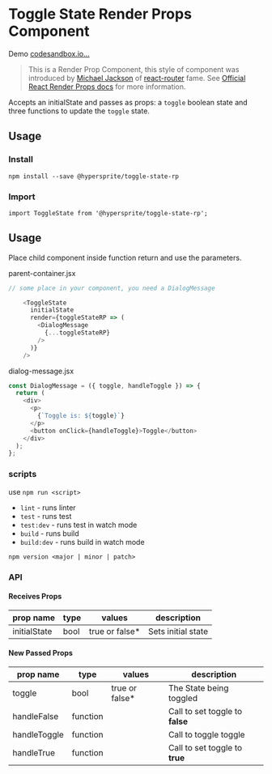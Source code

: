 # Toggle State Render Props Component

Demo [codesandbox.io...](https://codesandbox.io/s/xp91vq473w)

> This is a Render Prop Component, this style of component was introduced by [Michael Jackson](https://twitter.com/mjackson) of [react-router](https://github.com/ReactTraining/react-router) fame.
See [Official React Render Props docs](https://reactjs.org/docs/render-props.html) for more information.

Accepts an initialState and passes as props: a `toggle` boolean state and three functions to update the `toggle` state.

## Usage

### Install
`npm install --save @hypersprite/toggle-state-rp`

### Import
`import ToggleState from '@hypersprite/toggle-state-rp';`

## Usage
Place child component inside function return and use the parameters.

parent-container.jsx
```js
// some place in your component, you need a DialogMessage

    <ToggleState
      initialState
      render={toggleStateRP => (
        <DialogMessage
          {...toggleStateRP}
        />
      )}
    />
```

dialog-message.jsx
```js
const DialogMessage = ({ toggle, handleToggle }) => {
  return (
    <div>
      <p>
        {`Toggle is: ${toggle}`}
      </p>
      <button onClick={handleToggle}>Toggle</button>
    </div>
  );
};
```

### scripts

use `npm run <script>`

* `lint` - runs linter
* `test` - runs test
* `test:dev` - runs test in watch mode
* `build` - runs build
* `build:dev` - runs build in watch mode

`npm version <major | minor | patch>`

### API

#### Receives Props

| prop name | type | values | description |
| --------- | ---- | ------ | ----------- |
| initialState | bool | true or false* | Sets initial state ||

#### New Passed Props

| prop name | type | values | description |
| --------- | ---- | ------ | ----------- |
| toggle    | bool | true or false* | The State being toggled |
| handleFalse | function |  | Call to set toggle to **false** |
| handleToggle | function |  | Call to toggle toggle |
| handleTrue | function |  |  Call to set toggle to **true** |
